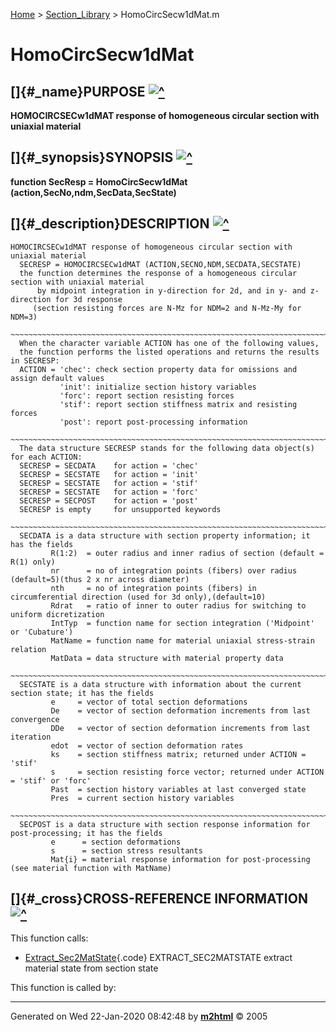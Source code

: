 

<div>

[Home](../FEDEASLab.html) &gt; [Section\_Library](FEDEASLab.html) &gt;
HomoCircSecw1dMat.m

</div>

HomoCircSecw1dMat
=================

[]{#_name}PURPOSE [![\^](../up.png)](#_top)
-------------------------------------------

<div class="box">

**HOMOCIRCSECw1dMAT response of homogeneous circular section with
uniaxial material**

</div>

[]{#_synopsis}SYNOPSIS [![\^](../up.png)](#_top)
------------------------------------------------

<div class="box">

**function SecResp = HomoCircSecw1dMat
(action,SecNo,ndm,SecData,SecState)**

</div>

[]{#_description}DESCRIPTION [![\^](../up.png)](#_top)
------------------------------------------------------

<div class="fragment">

``` {.comment}
HOMOCIRCSECw1dMAT response of homogeneous circular section with uniaxial material    
  SECRESP = HOMOCIRCSECw1dMAT (ACTION,SECNO,NDM,SECDATA,SECSTATE)
  the function determines the response of a homogeneous circular section with uniaxial material
      by midpoint integration in y-direction for 2d, and in y- and z- direction for 3d response
     (section resisting forces are N-Mz for NDM=2 and N-Mz-My for NDM=3)
  ~~~~~~~~~~~~~~~~~~~~~~~~~~~~~~~~~~~~~~~~~~~~~~~~~~~~~~~~~~~~~~~~~~~~~~~~~~~~~~~~~~~~~~~~~
  When the character variable ACTION has one of the following values,
  the function performs the listed operations and returns the results in SECRESP:
  ACTION = 'chec': check section property data for omissions and assign default values
           'init': initialize section history variables
           'forc': report section resisting forces
           'stif': report section stiffness matrix and resisting forces
           'post': report post-processing information
  ~~~~~~~~~~~~~~~~~~~~~~~~~~~~~~~~~~~~~~~~~~~~~~~~~~~~~~~~~~~~~~~~~~~~~~~~~~~~~~~~~~~~~~~~~
  The data structure SECRESP stands for the following data object(s) for each ACTION:
  SECRESP = SECDATA    for action = 'chec'
  SECRESP = SECSTATE   for action = 'init'
  SECRESP = SECSTATE   for action = 'stif'
  SECRESP = SECSTATE   for action = 'forc'
  SECRESP = SECPOST    for action = 'post'
  SECRESP is empty     for unsupported keywords
  ~~~~~~~~~~~~~~~~~~~~~~~~~~~~~~~~~~~~~~~~~~~~~~~~~~~~~~~~~~~~~~~~~~~~~~~~~~~~~~~~~~~~~~~~~
  SECDATA is a data structure with section property information; it has the fields
         R(1:2)  = outer radius and inner radius of section (default = R(1) only)
         nr      = no of integration points (fibers) over radius (default=5)(thus 2 x nr across diameter)
         nth     = no of integration points (fibers) in circumferential direction (used for 3d only),(default=10) 
         Rdrat   = ratio of inner to outer radius for switching to uniform dicretization
         IntTyp  = function name for section integration ('Midpoint' or 'Cubature')
         MatName = function name for material uniaxial stress-strain relation
         MatData = data structure with material property data
  ~~~~~~~~~~~~~~~~~~~~~~~~~~~~~~~~~~~~~~~~~~~~~~~~~~~~~~~~~~~~~~~~~~~~~~~~~~~~~~~~~~~~~~~~~
  SECSTATE is a data structure with information about the current section state; it has the fields
         e     = vector of total section deformations
         De    = vector of section deformation increments from last convergence
         DDe   = vector of section deformation increments from last iteration
         edot  = vector of section deformation rates
         ks    = section stiffness matrix; returned under ACTION = 'stif'
         s     = section resisting force vector; returned under ACTION = 'stif' or 'forc'
         Past  = section history variables at last converged state
         Pres  = current section history variables
  ~~~~~~~~~~~~~~~~~~~~~~~~~~~~~~~~~~~~~~~~~~~~~~~~~~~~~~~~~~~~~~~~~~~~~~~~~~~~~~~~~~~~~~~~~
  SECPOST is a data structure with section response information for post-processing; it has the fields
         e      = section deformations
         s      = section stress resultants
         Mat{i} = material response information for post-processing (see material function with MatName)
```

</div>

[]{#_cross}CROSS-REFERENCE INFORMATION [![\^](../up.png)](#_top)
----------------------------------------------------------------

This function calls:

-   [Extract\_Sec2MatState](Extract_Sec2MatState.html "function MatState = Extract_Sec2MatState (m,as,SecState)"){.code}
    EXTRACT\_SEC2MATSTATE extract material state from section state

This function is called by:

------------------------------------------------------------------------

Generated on Wed 22-Jan-2020 08:42:48 by
**[m2html](http://www.artefact.tk/software/matlab/m2html/ "Matlab Documentation in HTML")**
© 2005

